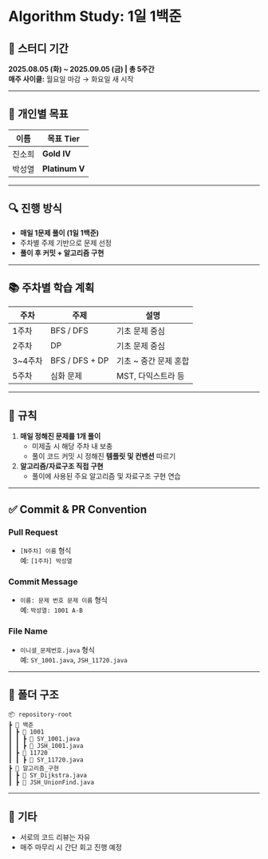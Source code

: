 # Algorithm Study: 1일 1백준

## 📅 스터디 기간

**2025.08.05 (화) ~ 2025.09.05 (금) | 총 5주간**  
**매주 사이클:** 월요일 마감 → 화요일 새 시작

---

## 🎯 개인별 목표

| 이름 | 목표 Tier |
|------|-----------|
| 진소희 | **Gold IV** |
| 박성열 | **Platinum V** |

---

## 🔍 진행 방식

- **매일 1문제 풀이 (1일 1백준)**
- 주차별 주제 기반으로 문제 선정
- **풀이 후 커밋 + 알고리즘 구현**

---

## 📚 주차별 학습 계획

| 주차 | 주제 | 설명 |
|------|------|------|
| 1주차 | BFS / DFS | 기초 문제 중심 |
| 2주차 | DP | 기초 문제 중심 |
| 3~4주차 | BFS / DFS + DP | 기초 ~ 중간 문제 혼합 |
| 5주차 | 심화 문제 | MST, 다익스트라 등 |

---

## 📌 규칙

1. **매일 정해진 문제를 1개 풀이**
   - 미제출 시 해당 주차 내 보충
   - 풀이 코드 커밋 시 정해진 **템플릿 및 컨벤션** 따르기
2. **알고리즘/자료구조 직접 구현**
   - 풀이에 사용된 주요 알고리즘 및 자료구조 구현 연습

---

## ✅ Commit & PR Convention

### Pull Request
- `[N주차] 이름` 형식  
  예: `[1주차] 박성열`

### Commit Message
- `이름: 문제 번호 문제 이름` 형식  
  예: `박성열: 1001 A-B`

### File Name
- `이니셜_문제번호.java` 형식  
  예: `SY_1001.java`, `JSH_11720.java`

---

## 📂 폴더 구조

```
📦 repository-root
┣ 📂 백준
┃ ┣ 📂 1001
┃ ┃ ┣ 📄 SY_1001.java
┃ ┃ ┣ 📄 JSH_1001.java
┃ ┣ 📂 11720
┃ ┃ ┣ 📄 SY_11720.java
┣ 📂 알고리즘_구현
┃ ┣ 📄 SY_Dijkstra.java
┃ ┣ 📄 JSH_UnionFind.java
```

---

## 🙌 기타

- 서로의 코드 리뷰는 자유
- 매주 마무리 시 간단 회고 진행 예정